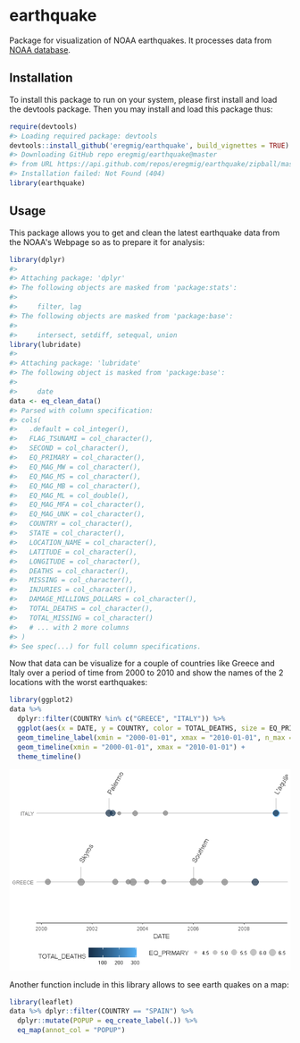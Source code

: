 <!-- README.md is generated from README.Rmd. Please edit that file -->
earthquake
==========

Package for visualization of NOAA earthquakes. It processes data from [NOAA database](https://www.ngdc.noaa.gov/nndc/struts/form?t=101650&s=1&d=1).

Installation
------------

To install this package to run on your system, please first install and load the devtools package. Then you may install and load this package thus:

``` r
require(devtools)
#> Loading required package: devtools
devtools::install_github('eregmig/earthquake', build_vignettes = TRUE)
#> Downloading GitHub repo eregmig/earthquake@master
#> from URL https://api.github.com/repos/eregmig/earthquake/zipball/master
#> Installation failed: Not Found (404)
library(earthquake)
```

Usage
-----

This package allows you to get and clean the latest earthquake data from the NOAA's Webpage so as to prepare it for analysis:

``` r
library(dplyr)
#> 
#> Attaching package: 'dplyr'
#> The following objects are masked from 'package:stats':
#> 
#>     filter, lag
#> The following objects are masked from 'package:base':
#> 
#>     intersect, setdiff, setequal, union
library(lubridate)
#> 
#> Attaching package: 'lubridate'
#> The following object is masked from 'package:base':
#> 
#>     date
data <- eq_clean_data()
#> Parsed with column specification:
#> cols(
#>   .default = col_integer(),
#>   FLAG_TSUNAMI = col_character(),
#>   SECOND = col_character(),
#>   EQ_PRIMARY = col_character(),
#>   EQ_MAG_MW = col_character(),
#>   EQ_MAG_MS = col_character(),
#>   EQ_MAG_MB = col_character(),
#>   EQ_MAG_ML = col_double(),
#>   EQ_MAG_MFA = col_character(),
#>   EQ_MAG_UNK = col_character(),
#>   COUNTRY = col_character(),
#>   STATE = col_character(),
#>   LOCATION_NAME = col_character(),
#>   LATITUDE = col_character(),
#>   LONGITUDE = col_character(),
#>   DEATHS = col_character(),
#>   MISSING = col_character(),
#>   INJURIES = col_character(),
#>   DAMAGE_MILLIONS_DOLLARS = col_character(),
#>   TOTAL_DEATHS = col_character(),
#>   TOTAL_MISSING = col_character()
#>   # ... with 2 more columns
#> )
#> See spec(...) for full column specifications.
```

Now that data can be visualize for a couple of countries like Greece and Italy over a period of time from 2000 to 2010 and show the names of the 2 locations with the worst earthquakes:

``` r
library(ggplot2)
data %>% 
  dplyr::filter(COUNTRY %in% c("GREECE", "ITALY")) %>%
  ggplot(aes(x = DATE, y = COUNTRY, color = TOTAL_DEATHS, size = EQ_PRIMARY, magnitude = EQ_PRIMARY, label = LOCATION_NAME)) +
  geom_timeline_label(xmin = "2000-01-01", xmax = "2010-01-01", n_max = 2, angle = 60) +
  geom_timeline(xmin = "2000-01-01", xmax = "2010-01-01") +
  theme_timeline()
```

![](README-timeline-1.png)

Another function include in this library allows to see earth quakes on a map:

``` r
library(leaflet)
data %>% dplyr::filter(COUNTRY == "SPAIN") %>%
  dplyr::mutate(POPUP = eq_create_label(.)) %>%
  eq_map(annot_col = "POPUP")
```
